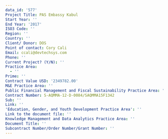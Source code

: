 ```yaml
---
data_id: '577'
Project Title: PAS Embassy Kabul
Start Year: ''
End Year: '2017'
ISO3 Code: ''
Region: ''
Country: ''
Client/ Donor: DOS
Point of contact: Cory Cali
Email: ccali@devtechsys.com
Phone: ''
Current Project? (Y/N): ''
Practice Area:
  - ''
Prime: ''
Contract Value USD: '2349782.00'
M&E Practice Area: ''
Public Financial Management and Fiscal Sustainability Practice Area: ''
Contract Number: S-AQMMA-12-D-0084/SAQMMA15F1342
Sub: ''
Link: ''
'Education, Gender, and Youth Development Practice Area': ''
Link to the document file: ''
Knowledge Management and Data Analytics Practice Area: ''
Document Title: ''
Subcontract Number/Order Number/Grant Number: ''
---
```

